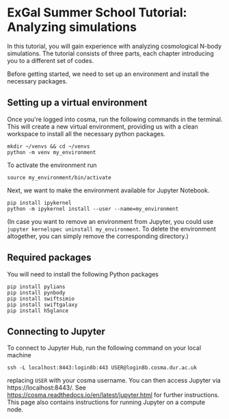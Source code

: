 # ExGal Summer School Tutorial: Analyzing simulations

In this tutorial, you will gain experience with analyzing cosmological N-body simulations. The tutorial consists of three parts, each chapter introducing you to a different set of codes.

Before getting started, we need to set up an environment and install the necessary packages.

## Setting up a virtual environment

Once you're logged into cosma, run the following commands in the terminal. This will create a new virtual environment, providing us with a clean workspace to install all the necessary python packages.

```
mkdir ~/venvs && cd ~/venvs
python -m venv my_environment
```

To activate the environment run

```
source my_environment/bin/activate
```

Next, we want to make the environment available for Jupyter Notebook.

```
pip install ipykernel
python -m ipykernel install --user --name=my_environment
```

(In case you want to remove an environment from Jupyter, you could use ``jupyter kernelspec uninstall my_environment``. To delete the environment altogether, you can simply remove the corresponding directory.)

## Required packages

You will need to install the following Python packages

```
pip install pylians
pip install pynbody
pip install swiftsimio
pip install swiftgalaxy
pip install h5glance
```

## Connecting to Jupyter

To connect to Jupyter Hub, run the following command on your local machine

```
ssh -L localhost:8443:login8b:443 USER@login8b.cosma.dur.ac.uk
```

replacing ``USER`` with your cosma username. You can then access Jupyter via https://localhost:8443/. See https://cosma.readthedocs.io/en/latest/jupyter.html for further instructions. This page also contains instructions for running Jupyter on a compute node.

